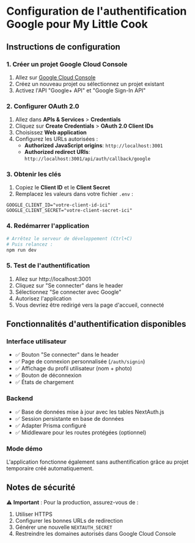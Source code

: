 # Configuration de l'authentification Google pour My Little Cook

## Instructions de configuration

### 1. Créer un projet Google Cloud Console

1. Allez sur [Google Cloud Console](https://console.cloud.google.com/)
2. Créez un nouveau projet ou sélectionnez un projet existant
3. Activez l'API "Google+ API" et "Google Sign-In API"

### 2. Configurer OAuth 2.0

1. Allez dans **APIs & Services** > **Credentials**
2. Cliquez sur **Create Credentials** > **OAuth 2.0 Client IDs**
3. Choisissez **Web application**
4. Configurez les URLs autorisées :
   - **Authorized JavaScript origins**: `http://localhost:3001`
   - **Authorized redirect URIs**: `http://localhost:3001/api/auth/callback/google`

### 3. Obtenir les clés

1. Copiez le **Client ID** et le **Client Secret**
2. Remplacez les valeurs dans votre fichier `.env` :

```env
GOOGLE_CLIENT_ID="votre-client-id-ici"
GOOGLE_CLIENT_SECRET="votre-client-secret-ici"
```

### 4. Redémarrer l'application

```bash
# Arrêtez le serveur de développement (Ctrl+C)
# Puis relancez :
npm run dev
```

### 5. Test de l'authentification

1. Allez sur http://localhost:3001
2. Cliquez sur "Se connecter" dans le header
3. Sélectionnez "Se connecter avec Google"
4. Autorisez l'application
5. Vous devriez être redirigé vers la page d'accueil, connecté

## Fonctionnalités d'authentification disponibles

### Interface utilisateur
- ✅ Bouton "Se connecter" dans le header
- ✅ Page de connexion personnalisée (`/auth/signin`)
- ✅ Affichage du profil utilisateur (nom + photo)
- ✅ Bouton de déconnexion
- ✅ États de chargement

### Backend
- ✅ Base de données mise à jour avec les tables NextAuth.js
- ✅ Session persistante en base de données
- ✅ Adapter Prisma configuré
- ✅ Middleware pour les routes protégées (optionnel)

### Mode démo
L'application fonctionne également sans authentification grâce au projet temporaire créé automatiquement.

## Notes de sécurité

⚠️ **Important** : Pour la production, assurez-vous de :
1. Utiliser HTTPS
2. Configurer les bonnes URLs de redirection
3. Générer une nouvelle `NEXTAUTH_SECRET`
4. Restreindre les domaines autorisés dans Google Cloud Console